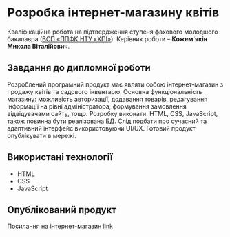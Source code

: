 # Розробка інтернет-магазину квітів 
Кваліфікаційна робота на підтвердження ступеня фахового молодшого
бакалавра ([ВСП «ППФК НТУ «ХПІ»](http://polytechnic.poltava.ua)). Керівник
роботи – **Кожем'‎якін Микола Віталійович**.
## Завдання до дипломної роботи
Розроблений програмний продукт має являти собою інтернет-магазин з продажу квітів та садового інвентарю. Основна функціональність магазину: можливість авторизації, додавання товарів, редагування інформації на рівні адміністратора, формування замовлення відвідувачами сайту, тощо. Розробку виконати: HTML, CSS, JavaScript, також повинна бути реалізована БД. Слід подбати про сучасний та адаптивний інтерфейс використовуючи UI/UX. Готовий продукт опублікувати в мережі.
## Використані технології
* HTML
* CSS
* JavaScript
## Опублікований продукт
Посилання на інтернет-магазин
[link](http://itch.io)
